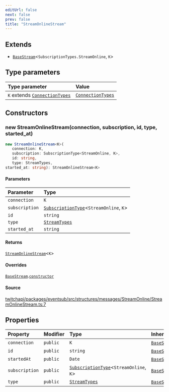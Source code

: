 ```yaml
---
editUrl: false
next: false
prev: false
title: "StreamOnlineStream"
---
```


## Extends

- [`BaseStream`](/api/eventsub/classes/basestream/)\<`SubscriptionTypes.StreamOnline`, `K`\>

## Type parameters

| Type parameter | Value |
| :------ | :------ |
| `K` extends [`ConnectionTypes`](/api/eventsub/type-aliases/connectiontypes/) | [`ConnectionTypes`](/api/eventsub/type-aliases/connectiontypes/) |

## Constructors

### new StreamOnlineStream(connection, subscription, id, type, started_at)

```ts
new StreamOnlineStream<K>(
   connection: K, 
   subscription: SubscriptionType<StreamOnline, K>, 
   id: string, 
   type: StreamTypes, 
started_at: string): StreamOnlineStream<K>
```

#### Parameters

| Parameter | Type |
| :------ | :------ |
| `connection` | `K` |
| `subscription` | [`SubscriptionType`](/api/eventsub/type-aliases/subscriptiontype/)\<`StreamOnline`, `K`\> |
| `id` | `string` |
| `type` | [`StreamTypes`](/api/eventsub/type-aliases/streamtypes/) |
| `started_at` | `string` |

#### Returns

[`StreamOnlineStream`](/api/eventsub/classes/streamonlinestream/)\<`K`\>

#### Overrides

[`BaseStream`](/api/eventsub/classes/basestream/).[`constructor`](/api/eventsub/classes/basestream/#constructors)

#### Source

[twitchapi/packages/eventsub/src/structures/messages/StreamOnline/StreamOnlineStream.ts:7](https://github.com/pablornc/twitchapi//blob/8695acad106a836c1f0fc4c57a113f17adce41f0/packages/eventsub/src/structures/messages/StreamOnline/StreamOnlineStream.ts#L7)

## Properties

| Property | Modifier | Type | Inherited from |
| :------ | :------ | :------ | :------ |
| `connection` | `public` | `K` | [`BaseStream`](/api/eventsub/classes/basestream/).`connection` |
| `id` | `public` | `string` | [`BaseStream`](/api/eventsub/classes/basestream/).`id` |
| `startedAt` | `public` | `Date` | [`BaseStream`](/api/eventsub/classes/basestream/).`startedAt` |
| `subscription` | `public` | [`SubscriptionType`](/api/eventsub/type-aliases/subscriptiontype/)\<`StreamOnline`, `K`\> | [`BaseStream`](/api/eventsub/classes/basestream/).`subscription` |
| `type` | `public` | [`StreamTypes`](/api/eventsub/type-aliases/streamtypes/) | [`BaseStream`](/api/eventsub/classes/basestream/).`type` |

